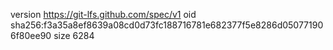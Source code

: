 version https://git-lfs.github.com/spec/v1
oid sha256:f3a35a8ef8639a08cd0d73fc188716781e682377f5e8286d050771906f80ee90
size 6284
